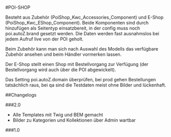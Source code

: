 #POI-SHOP

Besteht aus Zubehör (PoiShop_Kwc_Accessories_Component) und E-Shop (PoiShop_Kwc_EShop_Component). Beide Komponenten sind durch hinzufügen als Seitentyp einsatzbereit, in der config muss noch poi.autoZ.brand gesetzt werden. Die Daten werden fast ausnahmslos bei jedem Aufruf live von der POI geholt.

Beim Zubehör kann man sich nach Auswahl des Modells das verfügbare Zubehör ansehen und beim Händler vormerken lassen.

Der E-Shop stellt einen Shop mit Bestellvorgang zur Verfügung (der Bestellvorgang wird auch über die POI abgewickelt).

Das Setting poi.autoZ.domain überprüfen, bei prod gehen Bestellungen tatsächlich raus, bei qa sind die Testdaten meist ohne Bilder und lückenhaft.


##Changelogs

###2.0

* Alle Templates mit Twig und BEM gemacht
* Bilder zu Kategorien und Kollektionen über Admin wartbar

###1.0